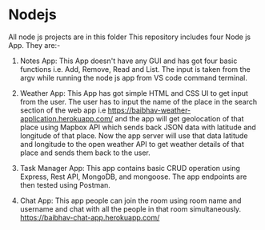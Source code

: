 # Nodejs
All node js projects are in this folder
This repository includes four Node js App. They are:-


 1. Notes App: This App doesn't have any GUI  and has got four basic functions i.e. Add, Remove, Read and List. The input is taken from the argv while running the node js app from VS code command terminal.

2. Weather App: This App has got simple HTML and CSS UI to get input from the user. The user has to input the name of the place in the search section of the web app i.e https://baibhav-weather-application.herokuapp.com/  and the app will get geolocation of that place using Mapbox API which sends back JSON data with latitude and longitude of that place. Now the app server will use that data latitude and longitude to the open weather API to get weather details of that place and sends them back to the user.

3. Task Manager App:  This app contains basic CRUD operation using Express, Rest API, MongoDB, and mongoose. The app endpoints are then tested using Postman.
 
4. Chat App: This app people can join the room using room name and username and chat with all the people in that room simultaneously. https://baibhav-chat-app.herokuapp.com/
